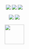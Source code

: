 <p align="center">
<img src="https://img.shields.io/badge/SHELL%20SCRIPT-black?style=for-the-badge&logo=gnu%20bash"/>
<img src="https://img.shields.io/badge/PYTHON-black?style=for-the-badge&logo=python"/>
<img src="https://img.shields.io/badge/LINUX-black?style=for-the-badge&logo=linux"/>
</p>

<p align="center">
<img src="https://github-readme-stats.vercel.app/api?username=Digimontana&show_icons=true&theme=radical&count_private=true&hide_border=true&bg_color=00000000"/>
<img src="https://github-readme-stats.vercel.app/api/top-langs/?username=Digimontana&hide_border=true&layout=compact&theme=radical&bg_color=00000000"/>
</p>

<p align="center">
<img src="https://camo.githubusercontent.com/ffbf71edb9eb65671926a8cc42a5a740bf5b799a9b93699a3a0de76e1793a80b/68747470733a2f2f6d656469612e67697068792e636f6d2f6d656469612f54456e586b637348725034596564436868412f67697068792e676966" width="65" style="max-width: 100%;">
</p>

